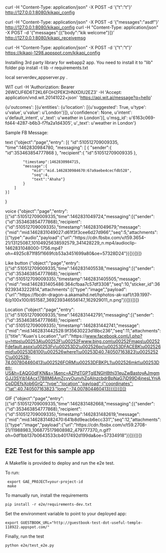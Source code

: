 curl -H "Content-Type: application/json" -X POST -d '{"t":"t"}' http://127.0.0.1:8080/kikapi_config

curl -H "Content-Type: application/json" -X POST -d '{"messages":"asdf"}' http://127.0.0.1:8080/kikapi_config
curl -H "Content-Type: application/json" -X POST -d '{"messages":[{"body":"kik welcome"}]}' http://127.0.0.1:8080/kikapi_receivemsg


curl -H "Content-Type: application/json" -X POST -d '{"t":"t"}' https://kikapi-1298.appspot.com/kikapi_config


Installing 3rd party library for webapp2 app. You need to install it to "lib" folder
pip install -t lib -r requirements.txt


local serverdev_appserver.py .



WIT
curl -H 'Authorization: Bearer 26WCUF6D6T2KL6FOH2PEK2HNXDIU2EZ3' -H 'Accept: application/vnd.wit.20141022+json' 'https://api.wit.ai/message?q=hello'




{u'outcomes': [{u'entities': {u'location': [{u'suggested': True, u'type': u'value', u'value': u'London'}]}, u'confidence': None, u'intent': u'default_intent', u'_text': u'weather in London'}], u'msg_id': u'6163c069-fd44-4287-b6b3-f7fa2a1d4305', u'_text': u'weather in London'}

Sample FB Message:

text
{"object":"page","entry":
	[{
	"id":510512709009335,
	"time":1462830984780,
	"messaging":
		[
			{
			"sender":{
					"id":353463854777868
			},
			"recipient":{
				"id":510512709009335
			},

			"timestamp":1462830984715,
			"message":{
				"mid":"mid.1462830984670:67a9aebe4cecfdb528",
				"seq":4,
				"text":"Ahaha"}
			}
		]
	}]
}


voice
{"object":"page","entry":[{"id":510512709009335,"time":1462831049724,"messaging":[{"sender":{"id":353463854777868},"recipient":{"id":510512709009335},"timestamp":1462831049679,"message":{"mid":"mid.1462831049027:d61f3f3cee6d27d966","seq":5,"attachments":[{"type":"audio","payload":{"url":"https:\/\/cdn.fbsbx.com\/v\/t59.3654-21\/13125087_10104925638592579_341428229_n.mp4\/audioclip-1462831048000-1756.mp4?oh=4925c871f85f1669fcb53a3451699a80&oe=57328D24"}}]}}]}]}

Like button
{"object":"page","entry":[{"id":510512709009335,"time":1462831405538,"messaging":[{"sender":{"id":353463854777868},"recipient":{"id":510512709009335},"timestamp":1462831405505,"message":{"mid":"mid.1462831405486:364cfbaa7c57df3308","seq":10,"sticker_id":369239343222814,"attachments":[{"type":"image","payload":{"url":"https:\/\/fbcdn-dragon-a.akamaihd.net\/hphotos-ak-xaf1\/t39.1997-6\/p100x100\/851587_369239346556147_162929011_n.png"}}]}}]}]}

Location
{"object":"page","entry":[{"id":510512709009335,"time":1462831442791,"messaging":[{"sender":{"id":353463854777868},"recipient":{"id":510512709009335},"timestamp":1462831442741,"message":{"mid":"mid.1462831442528:9f35630223d18bc236","seq":11,"attachments":[{"title":"Kuan's Location","url":"https:\/\/www.facebook.com\/l.php?u=https\u00253A\u00252F\u00252Fwww.bing.com\u00252Fmaps\u00252Fdefault.aspx\u00253Fv\u00253D2\u002526pc\u00253DFACEBK\u002526mid\u00253D8100\u002526where1\u00253D40.740507163823\u0025252C\u00252B-74.007804460413\u002526FORM\u00253DFBKPL1\u002526mkt\u00253Den-US&h=EAQG0dFKN&s=1&enc=AZPdTGPTgIENGH8thj31euZwBastoyAJmgmGJJ3SYjb14Acx17B8M6AmZcyyOunvhZqAlnzcbdrBpNaG7jD99D4jnesLYnjACpDDEfsXob6GrQ","type":"location","payload":{"coordinates":{"lat":40.740507163823,"long":-74.007804460413}}}]}}]}]}

GIF
{"object":"page","entry":[{"id":510512709009335,"time":1462831482668,"messaging":[{"sender":{"id":353463854777868},"recipient":{"id":510512709009335},"timestamp":1462831482619,"message":{"mid":"mid.1462831482470:641b8d9eacb6ecc331","seq":12,"attachments":[{"type":"image","payload":{"url":"https:\/\/cdn.fbsbx.com\/v\/t59.2708-21\/11988983_1068775179808982_479777370_n.gif?oh=0df1bb137b0643533cb4017492d199da&oe=57334918"}}]}}]}]}


## E2E Test for this sample app

A Makefile is provided to deploy and run the e2e test.

To run:

     export GAE_PROJECT=your-project-id
     make

To manually run, install the requirements

    pip install -r e2e/requirements-dev.txt

Set the environment variable to point to your deployed app:

    export GUESTBOOK_URL="http://guestbook-test-dot-useful-temple-118922.appspot.com/"

Finally, run the test

    python e2e/test_e2e.py
